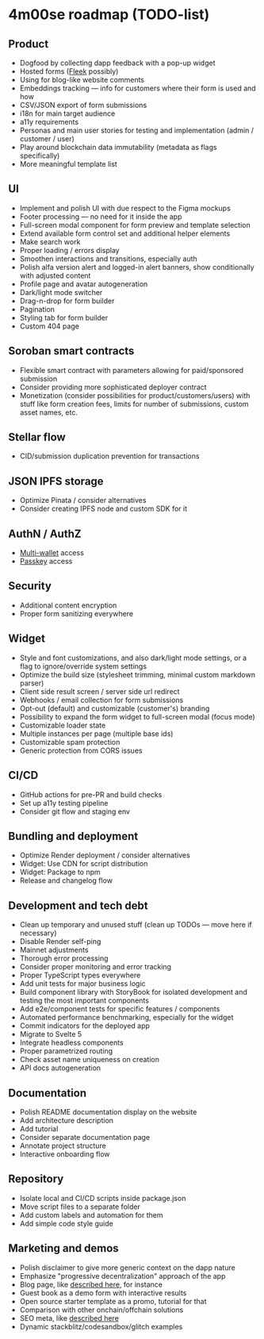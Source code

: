 # 4m00se roadmap (TODO-list)

## Product

- Dogfood by collecting dapp feedback with a pop-up widget
- Hosted forms ([Fleek](https://fleek.co/) possibly)
- Using for blog-like website comments
- Embeddings tracking — info for customers where their form is used and how
- CSV/JSON export of form submissions
- i18n for main target audience
- a11y requirements
- Personas and main user stories for testing and implementation (admin / customer / user)
- Play around blockchain data immutability (metadata as flags specifically)
- More meaningful template list

## UI

- Implement and polish UI with due respect to the Figma mockups
- Footer processing — no need for it inside the app
- Full-screen modal component for form preview and template selection
- Extend available form control set and additional helper elements
- Make search work
- Proper loading / errors display
- Smoothen interactions and transitions, especially auth
- Polish alfa version alert and logged-in alert banners, show conditionally with adjusted content
- Profile page and avatar autogeneration
- Dark/light mode switcher
- Drag-n-drop for form builder
- Pagination
- Styling tab for form builder
- Custom 404 page

## Soroban smart contracts

- Flexible smart contract with parameters allowing for paid/sponsored submission
- Consider providing more sophisticated deployer contract
- Monetization (consider possibilities for product/customers/users) with stuff like form creation fees, limits for number of submissions, custom asset names, etc.

## Stellar flow

- CID/submission duplication prevention for transactions

## JSON IPFS storage

- Optimize Pinata / consider alternatives
- Consider creating IPFS node and custom SDK for it

## AuthN / AuthZ

- [Multi-wallet](https://stellarwalletskit.dev/) access
- [Passkey](https://kalepail.com/blockchain/the-passkey-powered-future-of-web3) access

## Security

- Additional content encryption
- Proper form sanitizing everywhere

## Widget

- Style and font customizations, and also dark/light mode settings, or a flag to ignore/override system settings
- Optimize the build size (stylesheet trimming, minimal custom markdown parser)
- Client side result screen / server side url redirect
- Webhooks / email collection for form submissions
- Opt-out (default) and customizable (customer's) branding
- Possibility to expand the form widget to full-screen modal (focus mode)
- Customizable loader state
- Multiple instances per page (multiple base ids)
- Customizable spam protection
- Generic protection from CORS issues

## CI/CD

- GitHub actions for pre-PR and build checks
- Set up a11y testing pipeline
- Consider git flow and staging env

## Bundling and deployment

- Optimize Render deployment / consider alternatives
- Widget: Use CDN for script distribution
- Widget: Package to npm
- Release and changelog flow

## Development and tech debt

- Clean up temporary and unused stuff (clean up TODOs — move here if necessary)
- Disable Render self-ping
- Mainnet adjustments
- Thorough error processing
- Consider proper monitoring and error tracking
- Proper TypeScript types everywhere
- Add unit tests for major business logic
- Build component library with StoryBook for isolated development and testing the most important components
- Add e2e/component tests for specific features / components
- Automated performance benchmarking, especially for the widget
- Commit indicators for the deployed app
- Migrate to Svelte 5
- Integrate headless components
- Proper parametrized routing
- Check asset name uniqueness on creation
- API docs autogeneration

## Documentation

- Polish README documentation display on the website
- Add architecture description
- Add tutorial
- Consider separate documentation page
- Annotate project structure
- Interactive onboarding flow

## Repository

- Isolate local and CI/CD scripts inside package.json
- Move script files to a separate folder
- Add custom labels and automation for them
- Add simple code style guide

## Marketing and demos

- Polish disclaimer to give more generic context on the dapp nature
- Emphasize "progressive decentralization" approach of the app
- Blog page, like [described here](https://rodneylab.com/sveltekit-blog-starter/), for instance
- Guest book as a demo form with interactive results
- Open source starter template as a promo, tutorial for that
- Comparison with other onchain/offchain solutions
- SEO meta, like [described here](https://rodneylab.com/sveltekit-seo/)
- Dynamic stackblitz/codesandbox/glitch examples

